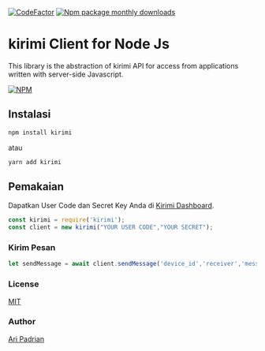 [![CodeFactor](https://www.codefactor.io/repository/github/yolkmonday/kirimi/badge)](https://www.codefactor.io/repository/github/yolkmonday/kirimi)
[![Npm package monthly downloads](https://badgen.net/npm/dm/kirimi)](https://npmjs.ccom/package/kirimi)

# kirimi Client for Node Js

This library is the abstraction of kirimi API for access from applications written with server-side Javascript.

[![NPM](https://nodei.co/npm/kirimi.png)](https://nodei.co/npm/kirimi/)



## Instalasi

```bash
npm install kirimi
```

atau

```bash
yarn add kirimi
```

## Pemakaian
Dapatkan User Code dan Secret Key Anda di [Kirimi Dashboard](https://console.kirimi.id/docs).

```js
const kirimi = require('kirimi');
const client = new kirimi("YOUR USER CODE","YOUR SECRET");
```


### Kirim Pesan
```js
let sendMessage = await client.sendMessage('device_id','receiver','message');
```

### License

[MIT](https://github.com/yolkmonday/kirimi/blob/master/LICENSE)

### Author

[Ari Padrian](mailto:yolkmonday@gmail.com)



